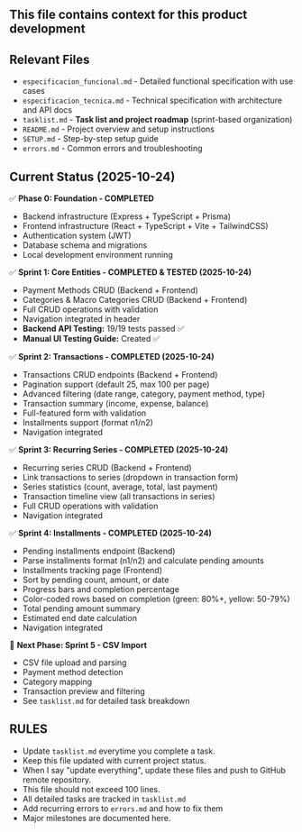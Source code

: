 ## This file contains context for this product development

## Relevant Files
- `especificacion_funcional.md` - Detailed functional specification with use cases
- `especificacion_tecnica.md` - Technical specification with architecture and API docs
- `tasklist.md` - **Task list and project roadmap** (sprint-based organization)
- `README.md` - Project overview and setup instructions
- `SETUP.md` - Step-by-step setup guide
- `errors.md` - Common errors and troubleshooting

## Current Status (2025-10-24)
✅ **Phase 0: Foundation - COMPLETED**
- Backend infrastructure (Express + TypeScript + Prisma)
- Frontend infrastructure (React + TypeScript + Vite + TailwindCSS)
- Authentication system (JWT)
- Database schema and migrations
- Local development environment running

✅ **Sprint 1: Core Entities - COMPLETED & TESTED (2025-10-24)**
- Payment Methods CRUD (Backend + Frontend)
- Categories & Macro Categories CRUD (Backend + Frontend)
- Full CRUD operations with validation
- Navigation integrated in header
- **Backend API Testing:** 19/19 tests passed ✅
- **Manual UI Testing Guide:** Created ✅

✅ **Sprint 2: Transactions - COMPLETED (2025-10-24)**
- Transactions CRUD endpoints (Backend + Frontend)
- Pagination support (default 25, max 100 per page)
- Advanced filtering (date range, category, payment method, type)
- Transaction summary (income, expense, balance)
- Full-featured form with validation
- Installments support (format n1/n2)
- Navigation integrated

✅ **Sprint 3: Recurring Series - COMPLETED (2025-10-24)**
- Recurring series CRUD (Backend + Frontend)
- Link transactions to series (dropdown in transaction form)
- Series statistics (count, average, total, last payment)
- Transaction timeline view (all transactions in series)
- Full CRUD operations with validation
- Navigation integrated

✅ **Sprint 4: Installments - COMPLETED (2025-10-24)**
- Pending installments endpoint (Backend)
- Parse installments format (n1/n2) and calculate pending amounts
- Installments tracking page (Frontend)
- Sort by pending count, amount, or date
- Progress bars and completion percentage
- Color-coded rows based on completion (green: 80%+, yellow: 50-79%)
- Total pending amount summary
- Estimated end date calculation
- Navigation integrated

🚧 **Next Phase: Sprint 5 - CSV Import**
- CSV file upload and parsing
- Payment method detection
- Category mapping
- Transaction preview and filtering
- See `tasklist.md` for detailed task breakdown

## RULES
- Update `tasklist.md` everytime you complete a task.
- Keep this file updated with current project status.
- When I say "update everything", update these files and push to GitHub remote repository.
- This file should not exceed 100 lines.
- All detailed tasks are tracked in `tasklist.md`
- Add recurring errors to `errors.md` and how to fix them
- Major milestones are documented here.